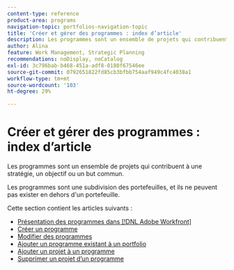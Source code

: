 ```yaml
---
content-type: reference
product-area: programs
navigation-topic: portfolios-navigation-topic
title: 'Créer et gérer des programmes : index d’article'
description: Les programmes sont un ensemble de projets qui contribuent à une stratégie, un objectif ou un but commun. Les programmes sont une subdivision des portefeuilles, et ils ne peuvent pas exister en dehors d'un portefeuille.
author: Alina
feature: Work Management, Strategic Planning
recommendations: noDisplay, noCatalog
exl-id: 3c796bab-b468-451a-adf8-8180f67546ee
source-git-commit: 0792651822fd85cb3bfbb754aaf949c4fc4038a1
workflow-type: tm+mt
source-wordcount: '103'
ht-degree: 29%

---
```


# Créer et gérer des programmes : index d’article

Les programmes sont un ensemble de projets qui contribuent à une stratégie, un objectif ou un but commun.

Les programmes sont une subdivision des portefeuilles, et ils ne peuvent pas exister en dehors d&#39;un portefeuille.

Cette section contient les articles suivants :

* [Présentation des programmes dans  [!DNL Adobe Workfront]](/help/quicksilver/manage-work/portfolios/create-and-manage-programs/programs-overview.md)
* [Créer un programme](../../../manage-work/portfolios/create-and-manage-programs/create-program.md)
* [Modifier des programmes](../../../manage-work/portfolios/create-and-manage-programs/edit-programs.md)
* [Ajouter un programme existant à un portfolio](../../../manage-work/portfolios/create-and-manage-programs/move-program.md)
* [Ajouter un projet à un programme](../../../manage-work/portfolios/create-and-manage-programs/add-project-to-program.md)
* [Supprimer un projet d’un programme](../../../manage-work/portfolios/create-and-manage-programs/remove-project-from-program.md)
